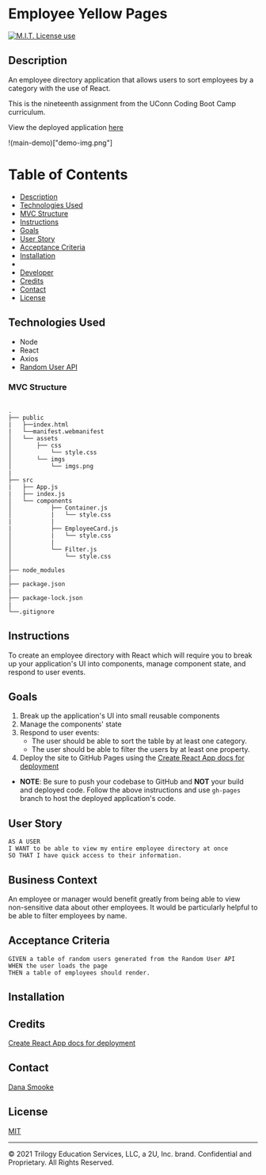 # Employee Yellow Pages

<span align="left">

<a href="https://img.shields.io/badge/License-MIT-brightgreen?style=plastic"><img alt="M.I.T. License use" src="https://img.shields.io/badge/License-MIT-brightgreen?style=plastic"/></a>

 </span>
 
## Description

An employee directory application that allows users to sort employees by a category with the use of React.

This is the nineteenth assignment from the UConn Coding Boot Camp curriculum.

View the deployed application [here](heroku/link)

!(main-demo)["demo-img.png"]

# Table of Contents

- [Description](#description)
- [Technologies Used](#tech-used)
- [MVC Structure](#folder-structure)
- [Instructions](#instructions)
- [Goals](#goals)
- [User Story](#user-story)
- [Acceptance Criteria](#acceptance-criteria)
- [Installation](#installation)
- [](#)
- [Developer](#developer)
- [Credits](#credits)
- [Contact](#contact)
- [License](#license)

## Technologies Used

- Node
- React
- Axios
- [Random User API]("https://randomuser.me/")

### MVC Structure

```

.
├── public
|   ├──index.html
|   └──manifest.webmanifest
│   └── assets
│       ├── css
│           └── style.css
│       └── imgs
│           └── imgs.png
|
├── src
|   ├── App.js
|   ├── index.js
│   └── components
│           ├── Container.js
│           |   └── style.css
|           |
|           ├── EmployeeCard.js
│           |   └── style.css
│           |
│           └── Filter.js
│               └── style.css
│
├── node_modules
|
├── package.json
|
├── package-lock.json
|
└──.gitignore

```

## Instructions

To create an employee directory with React which will require you to break up your application's UI into components, manage component state, and respond to user events.

## Goals

1. Break up the application's UI into small reusable components
2. Manage the components' state
3. Respond to user events:
   - The user should be able to sort the table by at least one category.
   - The user should be able to filter the users by at least one property.
4. Deploy the site to GitHub Pages using the [Create React App docs for deployment]("https://create-react-app.dev/docs/deployment/#github-pages")

- **NOTE**: Be sure to push your codebase to GitHub and **NOT** your build and deployed code. Follow the above instructions and use `gh-pages` branch to host the deployed application's code.

## User Story

```
AS A USER
I WANT to be able to view my entire employee directory at once
SO THAT I have quick access to their information.
```

## Business Context

An employee or manager would benefit greatly from being able to view non-sensitive data about other employees. It would be particularly helpful to be able to filter employees by name.

## Acceptance Criteria

```
GIVEN a table of random users generated from the Random User API
WHEN the user loads the page
THEN a table of employees should render.
```

## Installation

## Credits

[Create React App docs for deployment]("https://create-react-app.dev/docs/deployment/#github-pages")

## Contact

[Dana Smooke]("https://github.com/dsmooke")

## License

[MIT]("https://opensource.org/licenses/MIT")

---

© 2021 Trilogy Education Services, LLC, a 2U, Inc. brand. Confidential and Proprietary. All Rights Reserved.
